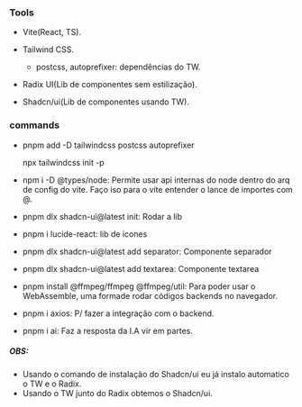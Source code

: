 ### Tools
  - Vite(React, TS).
  - Tailwind CSS.
    - postcss, autoprefixer: dependências do TW.

  - Radix UI(Lib de componentes sem estilização).
  - Shadcn/ui(Lib de componentes usando TW).

### commands
  - pnpm add -D tailwindcss postcss autoprefixer

    npx tailwindcss init -p

  - npm i -D @types/node: Permite usar api internas do node dentro do arq de config do vite. Faço iso para o vite entender o lance de importes com @.

  - pnpm dlx shadcn-ui@latest init: Rodar a lib
  - pnpm i lucide-react: lib de icones
  - pnpm dlx shadcn-ui@latest add separator: Componente separador
  - pnpm dlx shadcn-ui@latest add textarea: Componente textarea
  - pnpm install @ffmpeg/ffmpeg @ffmpeg/util: Para poder usar o WebAssemble, uma formade rodar códigos backends no navegador.
  - pnpm i axios: P/ fazer a integração com o backend.
  - pnpm i ai: Faz a resposta da I.A vir em partes.

##### OBS:
  - Usando o comando de instalação do Shadcn/ui eu já instalo automatico o TW e o Radix.
  - Usando o TW junto do Radix obtemos o Shadcn/ui.